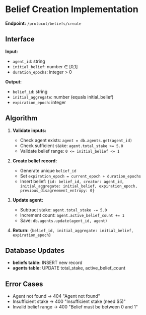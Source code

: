 # Belief Creation Implementation

**Endpoint:** `/protocol/beliefs/create`

## Interface
**Input:** 
- `agent_id`: string
- `initial_belief`: number ∈ [0,1] 
- `duration_epochs`: integer > 0

**Output:**
- `belief_id`: string
- `initial_aggregate`: number (equals initial_belief)
- `expiration_epoch`: integer

## Algorithm
1. **Validate inputs:**
   - Check agent exists: `agent = db.agents.get(agent_id)`
   - Check sufficient stake: `agent.total_stake >= 5.0`
   - Validate belief range: `0 <= initial_belief <= 1`

2. **Create belief record:**
   - Generate unique `belief_id`
   - Set `expiration_epoch = current_epoch + duration_epochs`
   - Insert belief: `{id: belief_id, creator: agent_id, initial_aggregate: initial_belief, expiration_epoch, previous_disagreement_entropy: 0}`

3. **Update agent:**
   - Subtract stake: `agent.total_stake -= 5.0`
   - Increment count: `agent.active_belief_count += 1`
   - Save: `db.agents.update(agent_id, agent)`

4. **Return:** `{belief_id, initial_aggregate: initial_belief, expiration_epoch}`

## Database Updates
- **beliefs table:** INSERT new record
- **agents table:** UPDATE total_stake, active_belief_count

## Error Cases
- Agent not found → 404 "Agent not found"
- Insufficient stake → 400 "Insufficient stake (need $5)"
- Invalid belief range → 400 "Belief must be between 0 and 1"